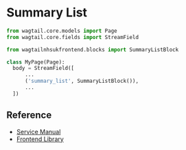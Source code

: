 # Summary List

```py
from wagtail.core.models import Page
from wagtail.core.fields import StreamField

from wagtailnhsukfrontend.blocks import SummaryListBlock

class MyPage(Page):
  body = StreamField([
      ...
      ('summary_list', SummaryListBlock()),
      ...
  ])
```

## Reference

* [Service Manual](https://service-manual.nhs.uk/design-system/components/summary-list)
* [Frontend Library](https://github.com/nhsuk/nhsuk-frontend/tree/master/packages/components/summary-list)

